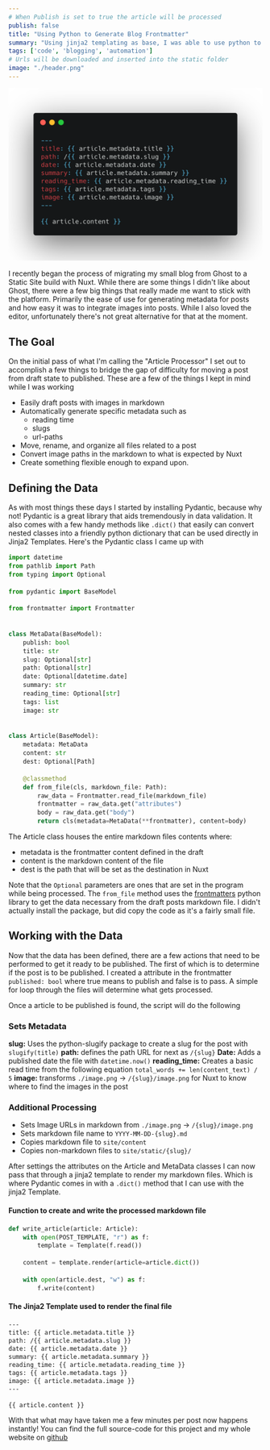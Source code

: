 ```yaml
---
# When Publish is set to true the article will be processed
publish: false
title: "Using Python to Generate Blog Frontmatter"
summary: "Using jinja2 templating as base, I was able to use python to create metadata for my blog posts and automate some of the borning parts about moving from a draft to published post"
tags: ['code', 'blogging', 'automation']
# Urls will be downloaded and inserted into the static folder
image: "./header.png"
---
```


![Test Image](./header.png)

I recently began the process of migrating my small blog from Ghost to a Static Site build with Nuxt. While there are some things I didn't like about Ghost, there were a few big things that really made me want to stick with the platform. Primarily the ease of use for generating metadata for posts and how easy it was to integrate images into posts. While I also loved the editor, unfortunately there's not great alternative for that at the moment. 

## The Goal
On the initial pass of what I'm calling the "Article Processor" I set out to accomplish a few things to bridge the gap of difficulty for moving a post from draft state to published. These are a few of the things I kept in mind while I was working

 - Easily draft posts with images in markdown
 - Automatically generate specific metadata such as 
   - reading time
   - slugs 
   - url-paths
 - Move, rename, and organize all files related to a post
 - Convert image paths in the markdown to what is expected by Nuxt
 - Create something flexible enough to expand upon.

## Defining the Data
As with most things these days I started by installing Pydantic, because why not! Pydantic is a great library that aids tremendously in data validation. It also comes with a few handy methods like `.dict()` that easily can convert nested classes into a friendly python dictionary that can be used directly in Jinja2 Templates. Here's the Pydantic class I came up with

```python
import datetime
from pathlib import Path
from typing import Optional

from pydantic import BaseModel

from frontmatter import Frontmatter


class MetaData(BaseModel):
    publish: bool
    title: str
    slug: Optional[str]
    path: Optional[str]
    date: Optional[datetime.date]
    summary: str
    reading_time: Optional[str]
    tags: list
    image: str


class Article(BaseModel):
    metadata: MetaData
    content: str
    dest: Optional[Path]

    @classmethod
    def from_file(cls, markdown_file: Path):
        raw_data = Frontmatter.read_file(markdown_file)
        frontmatter = raw_data.get("attributes")
        body = raw_data.get("body")
        return cls(metadata=MetaData(**frontmatter), content=body)

```

The Article class houses the entire markdown files contents where:

- metadata is the frontmatter content defined in the draft
- content is the markdown content of the file
- dest is the path that will be set as the destination in Nuxt

Note that the `Optional` parameters are ones that are set in the program while being processed. The `from_file` method uses the [frontmatters](https://github.com/jonbeebe/frontmatter) python library to get the data necessary from the draft posts markdown file. I didn't actually install the package, but did copy the code as it's a fairly small file. 

## Working with the Data
Now that the data has been defined, there are a few actions that need to be performed to get it ready to be published. The first of which is to determine if the post is to be published. I created a attribute in the frontmatter `published: bool` where true means to publish and false is to pass. A simple for loop through the files will determine what gets processed.

Once a article to be published is found, the script will do the following

### Sets Metadata
**slug:** Uses the python-slugify package to create a slug for the post with `slugify(title)`
**path:** defines the path URL for next as `/{slug}`
**Date:** Adds a published date the file with `datetime.now()`
**reading_time:** Creates a basic read time from the following equation `total_words += len(content_text) / 5`
**image:** transforms `./image.png` -> `/{slug}/image.png` for Nuxt to know where to find the images in the post

### Additional Processing
- Sets Image URLs in markdown from `./image.png` -> `/{slug}/image.png`
- Sets markdown file name to `YYYY-MM-DD-{slug}.md`
- Copies markdown file to `site/content`
- Copies non-markdown files to `site/static/{slug}/`

After settings the attributes on the Article and MetaData classes I can now pass that through a jinja2 template to render my markdown files. Which is where Pydantic comes in with a `.dict()` method that I can use with the jinja2 Template.

#### Function to create and write the processed markdown file
```python
def write_article(article: Article):
    with open(POST_TEMPLATE, "r") as f:
        template = Template(f.read())

    content = template.render(article=article.dict())

    with open(article.dest, "w") as f:
        f.write(content)
```

#### The Jinja2 Template used to render the final file
```jinja2
---
title: {{ article.metadata.title }}
path: /{{ article.metadata.slug }}
date: {{ article.metadata.date }}
summary: {{ article.metadata.summary }}
reading_time: {{ article.metadata.reading_time }}
tags: {{ article.metadata.tags }}
image: {{ article.metadata.image }}
---

{{ article.content }}
```

With that what may have taken me a few minutes per post now happens instantly! You can find the full source-code for this project and my whole website on [github](https://github.com/hay-kot/portfolio/tree/master/article-processor)